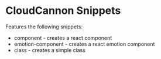 # CloudCannon Snippets

Features the following snippets:

* component - creates a react component
* emotion-component - creates a react emotion component
* class - creates a simple class

